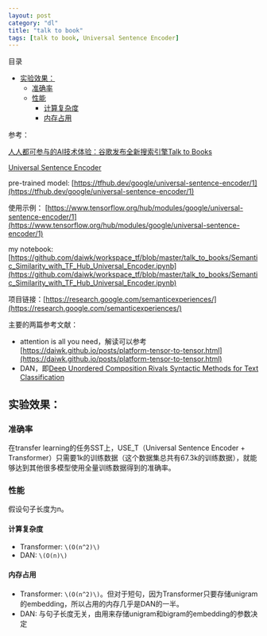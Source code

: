 ```yaml
---
layout: post
category: "dl"
title: "talk to book"
tags: [talk to book, Universal Sentence Encoder]
---
```


目录

<!-- TOC -->

- [实验效果：](#实验效果)
    - [准确率](#准确率)
    - [性能](#性能)
        - [计算复杂度](#计算复杂度)
        - [内存占用](#内存占用)

<!-- /TOC -->

参考：

[人人都可参与的AI技术体验：谷歌发布全新搜索引擎Talk to Books](https://mp.weixin.qq.com/s?__biz=MzA3MzI4MjgzMw==&mid=2650740857&idx=1&sn=be95f7c9f04c1cd8b4a8b4e5b6b5de5b&chksm=871adc07b06d55118fc6d66522a2e7e3e6fff3231775b050842a70b9df1326ae9e9a128c4702&mpshare=1&scene=1&srcid=0414zG2CmGMaxS6Oo7jDtihI&pass_ticket=HoHoizuZ8hXEv%2BpUKGlCMf6B4i260rN3vajF9BgQ0sjDtoVg7DAO2SlGSICkvRb1#rd)

[Universal Sentence Encoder](https://arxiv.org/abs/1803.11175)

pre-trained model:
[https://tfhub.dev/google/universal-sentence-encoder/1](https://tfhub.dev/google/universal-sentence-encoder/1)

使用示例：
[https://www.tensorflow.org/hub/modules/google/universal-sentence-encoder/1](https://www.tensorflow.org/hub/modules/google/universal-sentence-encoder/1)

my notebook: [https://github.com/daiwk/workspace_tf/blob/master/talk_to_books/Semantic_Similarity_with_TF_Hub_Universal_Encoder.ipynb](https://github.com/daiwk/workspace_tf/blob/master/talk_to_books/Semantic_Similarity_with_TF_Hub_Universal_Encoder.ipynb)

项目链接：[https://research.google.com/semanticexperiences/](https://research.google.com/semanticexperiences/)

主要的两篇参考文献：

+ attention is all you need，解读可以参考[https://daiwk.github.io/posts/platform-tensor-to-tensor.html](https://daiwk.github.io/posts/platform-tensor-to-tensor.html)
+ DAN，即[Deep Unordered Composition Rivals Syntactic Methods for Text Classification](https://www.cs.umd.edu/~miyyer/pubs/2015_acl_dan.pdf)

## 实验效果：

### 准确率

在transfer learning的任务SST上，USE_T（Universal Sentence Encoder + Transformer）只需要1k的训练数据（这个数据集总共有67.3k的训练数据），就能够达到其他很多模型使用全量训练数据得到的准确率。

### 性能

假设句子长度为n。

#### 计算复杂度

+ Transformer: `\(O(n^2)\)`
+ DAN: `\(O(n)\)`

#### 内存占用

+ Transformer: `\(O(n^2)\)`。但对于短句，因为Transformer只要存储unigram的embedding，所以占用的内存几乎是DAN的一半。
+ DAN: 与句子长度无关，由用来存储unigram和bigram的embedding的参数决定

